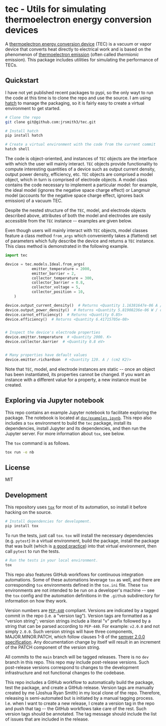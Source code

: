 # tec - Utils for simulating thermoelectron energy conversion devices
A
[thermoelectron energy conversion device](https://en.wikipedia.org/wiki/Thermionic_converter)
(TEC) is a vacuum or vapor device that converts heat directly to
electrical work and is based on the phenomenon of
[thermoelectron emission](https://en.wikipedia.org/wiki/Thermionic_emission)
(often called _thermionic_ emission). This package includes utilities
for simulating the performance of TECs.


## Quickstart
I have not yet published recent packages to pypi, so the only wayt to
run the code at this time is to clone the repo and use the source. I
am using [hatch](https://hatch.pypa.io/latest/) to manage the
packaging, so it is fairly easy to create a virtual environment to
get started.

```bash
# Clone the repo
git clone git@github.com:jrsmith3/tec.git

# Install hatch
pip install hatch

# Create a virtual environment with the code from the current commit
hatch shell
```


The code is object-oriented, and instances of `TEC` objects are the
interface with which the user will mainly interact. `TEC` objects
provide functionality to compute interesting quantities of a device
such as output current density, output power density, efficiency,
etc. `TEC` objects are comprised a model object, which in turn is
comprised of electrode objects. A model class contains the code
necessary to implement a particular model: for example, the ideal
model (ignores the negative space charge effect) or Langmuir model
(accounts for the negative space charge effect, ignores back
emission) of a vacuum TEC.

Despite the nested structure of the `TEC`, model, and electrode
objects described above, attributes of both the model and electrodes
are easily accessible from the `TEC` instance -- examples are given
below.

Even though users will mainly interact with `TEC` objects, model
classes feature a class method `from_args` which conveniently takes
a (flattend) set of parameters which fully describe the device and
returns a `TEC` instance. This class method is demonstrated in the
following example.


```python
import tec

device = tec.models.Ideal.from_args(
            emitter_temperature = 2000,
            emitter_barrier = 2,
            collector_temperature = 300,
            collector_barrier = 0.8,
            collector_voltage = 5,
            collector_position = 10,
    )

device.output_current_density()  # Returns <Quantity 1.16381647e-06 A / cm2>
device.output_power_density()  # Returns <Quantity 5.81908236e-06 W / cm2>
device.carnot_efficiency()  # Returns <Quantity 0.85>
device.efficiency()  # Returns <Quantity 6.41715705e-08>


# Inspect the device's electrode properties
device.emitter.temperature  # <Quantity 2000. K>
device.collector.barrier  # <Quantity 0.8 eV>


# Many properties have default values
device.emitter.richardson  # <Quantity 120. A / (cm2 K2)>
```


Note that `TEC`, model, and electrode instances are static -- once an
object has been instantiated, its properties cannot be changed. If
you want an instance with a different value for a property, a new
instance must be created.


## Exploring via Jupyter notebook
This repo contains an example Jupyter notebook to facilitate exploring
the package. The notebook is located at
[`doc/examples.ipynb`](doc/examples.ipynb). This repo also includes a
`tox` environment to build the `tec` package, install its
dependencies, install Jupyter and its dependencies, and then run the
Jupyter server. For more information about `tox`, see below.

The `tox` command is as follows.

```bash
tox run -e nb
```


## License
MIT


## Development
This repository uses [`tox`](https://tox.wiki/en/latest) for most of
its automation, so install it before hacking on the source.

```bash
# Install dependencies for development.
pip install tox
```


To run the tests, just call `tox`. `tox` will install the necessary
dependencies (e.g. `pytest`) in a virtual environment, build the
package, install the package that was built (which is
[a good practice](https://blog.ionelmc.ro/2014/05/25/python-packaging))
into that virtual environment, then call `pytest` to run the tests.

```bash
# Run the tests in your local environment.
tox
```


This repo also features GitHub workflows for continuous integration
automations. Some of these automations leverage `tox` as well, and
there are corresponding `tox` environments defined in the `tox.ini`
file. These `tox` environments are not intended to be run on a
developer's machine -- see the `tox` config and the automation
definitions in the `.github` subdirectory for information on how they
work.

Version numbers are [`PEP-440`](https://peps.python.org/pep-0440/)
compliant. Versions are indicated by a tagged commit in the repo
(i.e. a "version tag"). Version tags are formatted as a "version
string"; version strings include a literal "v" prefix followed by a
string that can be parsed according to `PEP-440`. For example:
`v2.0.0` and not simply `2.0.0`. Such version strings will have three
components, MAJOR.MINOR.PATCH, which follow clauses 1-8 of the
[semver 2.0.0 specification](https://semver.org). Any documentation
change by itself will result in an increment of the PATCH component
of the version string.

All commits to the `main` branch will be tagged releases. There is no
`dev` branch in this repo. This repo may include post-release
versions. Such post-release versions correspond to changes to the
development infrastructure and not functional changes to the
codebase.

This repo includes a GitHub workflow to automatically build the
package, test the package, and create a GitHub release. Version tags
are manually created by me (Joshua Ryan Smith) in my local clone of
the repo. Therefore, releasing is semi-automated but is initiated by
a manual tagging process. I.e. when I want to create a new release, I
create a version tag in the repo and push that tag -- the GitHub
workflows take care of the rest. Such version tags should be
annotated. The tag message should include the list of issues that are
included in the release.
